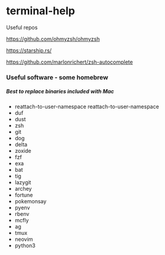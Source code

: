 # terminal-help


Useful repos


https://github.com/ohmyzsh/ohmyzsh

https://starship.rs/

https://github.com/marlonrichert/zsh-autocomplete



### Useful software - some homebrew

##### Best to replace binaries included with Mac

* reattach-to-user-namespace reattach-to-user-namespace 
* duf
* dust
* zsh
* git
* dog
* delta
* zoxide
* fzf
* exa
* bat
* tig
* lazygit
* archey
* fortune
* pokemonsay
* pyenv
* rbenv
* mcfly
* ag
* tmux
* neovim
* python3

